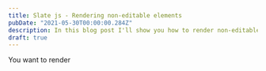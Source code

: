 ```yaml
---
title: Slate js - Rendering non-editable elements
pubDate: "2021-05-30T00:00:00.284Z"
description: In this blog post I'll show you how to render non-editable elements alongside editable text using slate.js. 
draft: true
---
```


You want to render 